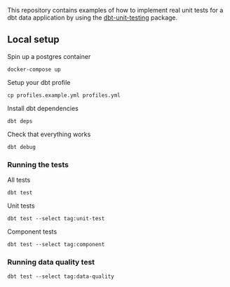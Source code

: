 This repository contains examples of how to implement real unit tests for a dbt data application by using the [dbt-unit-testing](https://github.com/EqualExperts/dbt-unit-testing) package.

## Local setup

Spin up a postgres container

```
docker-compose up
```

Setup your dbt profile

```
cp profiles.example.yml profiles.yml
```

Install dbt dependencies

```
dbt deps
```

Check that everything works

```
dbt debug
```

### Running the tests

All tests

```
dbt test
```

Unit tests

```
dbt test --select tag:unit-test
```

Component tests

```
dbt test --select tag:component
```

### Running data quality test

```
dbt test --select tag:data-quality
```

